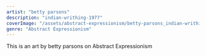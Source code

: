 ```yaml
---
artist: "betty parsons"
description: "indian-writhing-1977"
coverImage: "/assets/abstract-expressionism/betty-parsons_indian-writhing-1977.jpg"
genre: "Abstract Expressionism"
---
```

This is an art by betty parsons on Abstract Expressionism

